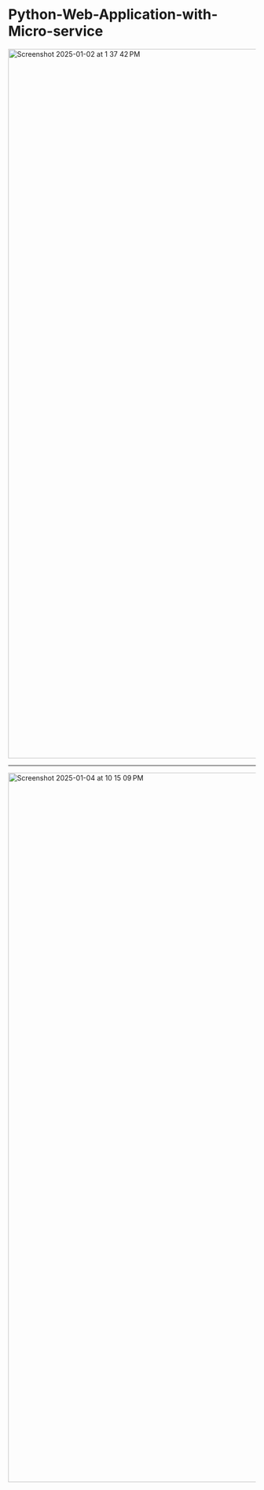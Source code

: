# Python-Web-Application-with-Micro-service


<img width="1440" alt="Screenshot 2025-01-02 at 1 37 42 PM" src="https://github.com/user-attachments/assets/eff8a86f-7c01-413f-b47d-3a4bfc5c69fb" />

---

<img width="1440" alt="Screenshot 2025-01-04 at 10 15 09 PM" src="https://github.com/user-attachments/assets/1905fe70-2378-4191-93b1-cc47f918bd29" />
